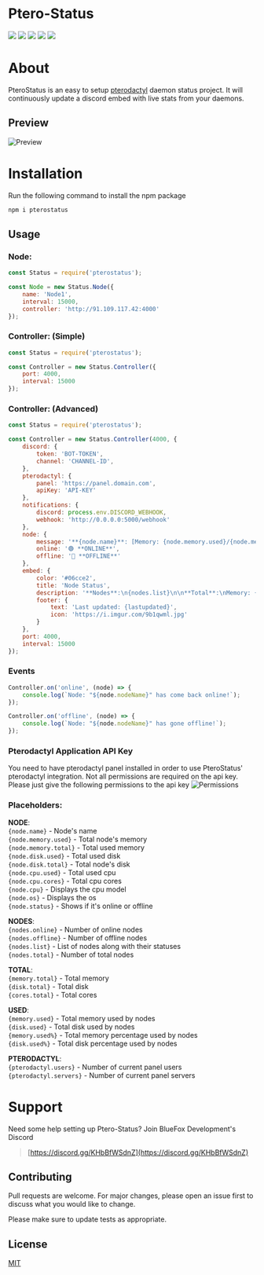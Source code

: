 # Ptero-Status
![](https://img.shields.io/github/stars/BlueFox-Development/Ptero-Status) ![](https://img.shields.io/github/forks/BlueFox-Development/Ptero-Status) ![](https://img.shields.io/github/issues/BlueFox-Development/Ptero-Status) ![](https://img.shields.io/github/license/BlueFox-Development/Ptero-Status) ![](https://img.shields.io/discord/870418236078960791)

# About
PteroStatus is an easy to setup [pterodactyl](https://github.com/pterodactyl/panel) daemon status project. It will continuously update a discord embed with live stats from your daemons.

## Preview

![Preview](https://cdn.flaringphoenix.com/8j1s)

# Installation

Run the following command to install the npm package

```bash
npm i pterostatus
```

## Usage

### Node:
```javascript
const Status = require('pterostatus');

const Node = new Status.Node({
    name: 'Node1',
    interval: 15000,
    controller: 'http://91.109.117.42:4000'
});
```

### Controller: (Simple)
```javascript
const Status = require('pterostatus');

const Controller = new Status.Controller({
    port: 4000,
    interval: 15000
});
```

### Controller: (Advanced)
```javascript
const Status = require('pterostatus');

const Controller = new Status.Controller(4000, {
    discord: {
        token: 'BOT-TOKEN',
        channel: 'CHANNEL-ID',
    },
    pterodactyl: {
        panel: 'https://panel.domain.com',
        apiKey: 'API-KEY'
    },
    notifications: {
        discord: process.env.DISCORD_WEBHOOK,
        webhook: 'http://0.0.0.0:5000/webhook'
    },
    node: {
        message: '**{node.name}**: [Memory: {node.memory.used}/{node.memory.total}] [Disk: {node.disk.used}/{node.disk.total}]',
        online: '🟢 **ONLINE**',
        offline: '🔴 **OFFLINE**'
    },
    embed: {
        color: '#06cce2',
        title: 'Node Status',
        description: '**Nodes**:\n{nodes.list}\n\n**Total**:\nMemory: {memory.used}/{memory.total}\nDisk: {disk.used}/{disk.total}\n\n**Pterodactyl:**\nUsers: {pterodactyl.users}\nServers: {pterodactyl.servers}',
        footer: {
            text: 'Last updated: {lastupdated}',
            icon: 'https://i.imgur.com/9b1qwml.jpg'
        }
    },
    port: 4000,
    interval: 15000
});
```

### Events
```javascript
Controller.on('online', (node) => {
    console.log(`Node: "${node.nodeName}" has come back online!`);
});

Controller.on('offline', (node) => {
    console.log(`Node: "${node.nodeName}" has gone offline!`);
});
```

### Pterodactyl Application API Key
You need to have pterodactyl panel installed in order to use PteroStatus' pterodactyl integration.
Not all permissions are required on the api key. Please just give the following permissions to the api key
![Permissions](https://cdn.flaringphoenix.com/pRoQ)

### Placeholders:
**NODE**:<br />
`{node.name}` - Node's name<br />
`{node.memory.used}` - Total node's memory<br />
`{node.memory.total}` - Total used memory<br />
`{node.disk.used}` - Total used disk<br />
`{node.disk.total}` - Total node's disk<br />
`{node.cpu.used}` - Total used cpu<br />
`{node.cpu.cores}` - Total cpu cores<br />
`{node.cpu}` - Displays the cpu model<br />
`{node.os}` - Displays the os<br />
`{node.status}` - Shows if it's online or offline<br />

**NODES**:<br />
`{nodes.online}` - Number of online nodes<br />
`{nodes.offline}` - Number of offline nodes<br />
`{nodes.list}` - List of nodes along with their statuses<br />
`{nodes.total}` - Number of total nodes<br />

**TOTAL**:<br />
`{memory.total}` - Total memory<br />
`{disk.total}` - Total disk<br />
`{cores.total}` - Total cores<br />

**USED**:<br />
`{memory.used}` - Total memory used by nodes<br />
`{disk.used}` - Total disk used by nodes<br />
`{memory.used%}` - Total memory percentage used by nodes<br />
`{disk.used%}` - Total disk percentage used by nodes<br />

**PTERODACTYL**:<br />
`{pterodactyl.users}` - Number of current panel users<br />
`{pterodactyl.servers}` - Number of current panel servers<br />

# Support
Need some help setting up Ptero-Status?
Join BlueFox Development's Discord
> [https://discord.gg/KHbBfWSdnZ](https://discord.gg/KHbBfWSdnZ)
 
## Contributing
Pull requests are welcome. For major changes, please open an issue first to discuss what you would like to change.

Please make sure to update tests as appropriate.

## License
[MIT](https://choosealicense.com/licenses/mit/)
